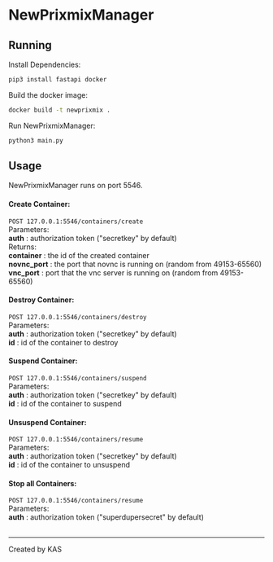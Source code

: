 # NewPrixmixManager

## Running

Install Dependencies:
```bash
pip3 install fastapi docker
```
Build the docker image:
```bash
docker build -t newprixmix .
```
Run NewPrixmixManager:
```bash
python3 main.py
```

## Usage
NewPrixmixManager runs on port 5546.

#### Create Container:
`POST 127.0.0.1:5546/containers/create`<br>
Parameters:<br>
  **auth** : authorization token ("secretkey" by default)<br>
Returns:<br>
  **container** : the id of the created container<br>
  **novnc_port** : the port that novnc is running on (random from 49153-65560)<br>
  **vnc_port** : port that the vnc server is running on (random from 49153-65560)<br>
#### Destroy Container:<br>
`POST 127.0.0.1:5546/containers/destroy`<br>
Parameters:<br>
  **auth** : authorization token ("secretkey" by default)<br>
  **id** : id of the container to destroy<br>
#### Suspend Container:
`POST 127.0.0.1:5546/containers/suspend`<br>
Parameters:<br>
  **auth** : authorization token ("secretkey" by default)<br>
  **id** : id of the container to suspend<br>
#### Unsuspend Container:
`POST 127.0.0.1:5546/containers/resume`<br>
Parameters:<br>
  **auth** : authorization token ("secretkey" by default)<br>
  **id** : id of the container to unsuspend<br>
#### Stop all Containers:
`POST 127.0.0.1:5546/containers/resume`<br>
Parameters:<br>
  **auth** : authorization token ("superdupersecret" by default)<br><br>

---
Created by KAS
